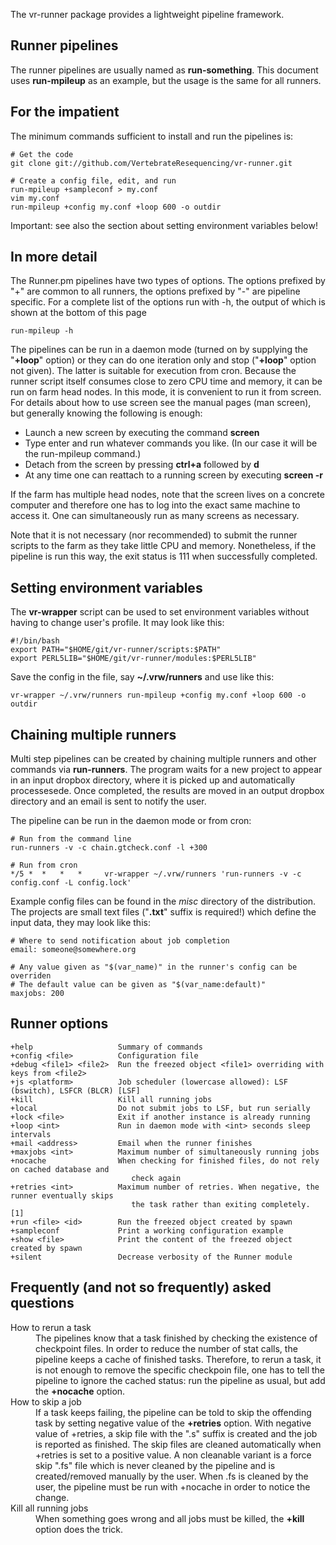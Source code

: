 The vr-runner package provides a lightweight pipeline framework.

Runner pipelines
----------------
The runner pipelines are usually named as **run-something**. This document uses
**run-mpileup** as an example, but the usage is the same for all runners. 

For the impatient
-----------------
The minimum commands sufficient to install and run the pipelines is:

    # Get the code
    git clone git://github.com/VertebrateResequencing/vr-runner.git

    # Create a config file, edit, and run
    run-mpileup +sampleconf > my.conf
    vim my.conf
    run-mpileup +config my.conf +loop 600 -o outdir

Important: see also the section about setting environment variables below!

In more detail
--------------
The Runner.pm pipelines have two types of options. The options prefixed by "+" are common to all runners, the options prefixed by "-" are pipeline specific. For a complete list of the options run with -h, the output of which is shown at the bottom of this page

    run-mpileup -h

The pipelines can be run in a daemon mode (turned on by supplying the "**+loop**" option) or they can do one iteration only and stop ("**+loop**" option not given). The latter is suitable for execution from cron. Because the runner script itself consumes close to zero CPU time and memory, it can be run on farm head nodes. In this mode, it is convenient to run it from screen. For details about how to use screen see the manual pages (man screen), but generally knowing the following is enough:

  * Launch a new screen by executing the command **screen**
  * Type enter and run whatever commands you like. (In our case it will be the run-mpileup command.)
  * Detach from the screen by pressing **ctrl+a** followed by **d**
  * At any time one can reattach to a running screen by executing **screen -r**

If the farm has multiple head nodes, note that the screen lives on a concrete computer and therefore one has to log into the exact same machine to access it. One can simultaneously run as many screens as necessary.

Note that it is not necessary (nor recommended) to submit the runner scripts to the farm as they take little CPU and memory. Nonetheless, if the pipeline is run this way, the exit status is 111 when successfully completed. 

Setting environment variables
-----------------------------
The **vr-wrapper** script can be used to set environment variables without having
to change user's profile. It may look like this:

    #!/bin/bash
    export PATH="$HOME/git/vr-runner/scripts:$PATH"
    export PERL5LIB="$HOME/git/vr-runner/modules:$PERL5LIB"

Save the config in the file, say **~/.vrw/runners** and use like this:

    vr-wrapper ~/.vrw/runners run-mpileup +config my.conf +loop 600 -o outdir


Chaining multiple runners
-------------------------
Multi step pipelines can be created by chaining multiple runners and other commands via **run-runners**. The program waits for a new project to appear in an input dropbox directory, where it is picked up and automatically processesede. Once completed, the results are moved in an output dropbox directory and an email is sent to notify the user. 

The pipeline can be run in the daemon mode or from cron:

    # Run from the command line
    run-runners -v -c chain.gtcheck.conf -l +300
    
    # Run from cron
    */5 *  *   *   *     vr-wrapper ~/.vrw/runners 'run-runners -v -c config.conf -L config.lock'

Example config files can be found in the *misc* directory of the distribution. The projects are small text files ("**.txt**" suffix is required!) which define the input data, they may look like this:

    # Where to send notification about job completion
    email: someone@somewhere.org 
    
    # Any value given as "$(var_name)" in the runner's config can be overriden
    # The default value can be given as "$(var_name:default)"
    maxjobs: 200


Runner options
--------------

    +help                   Summary of commands
    +config <file>          Configuration file
    +debug <file1> <file2>  Run the freezed object <file1> overriding with keys from <file2>
    +js <platform>          Job scheduler (lowercase allowed): LSF (bswitch), LSFCR (BLCR) [LSF]
    +kill                   Kill all running jobs
    +local                  Do not submit jobs to LSF, but run serially
    +lock <file>            Exit if another instance is already running
    +loop <int>             Run in daemon mode with <int> seconds sleep intervals
    +mail <address>         Email when the runner finishes
    +maxjobs <int>          Maximum number of simultaneously running jobs
    +nocache                When checking for finished files, do not rely on cached database and 
                               check again
    +retries <int>          Maximum number of retries. When negative, the runner eventually skips
                               the task rather than exiting completely. [1]
    +run <file> <id>        Run the freezed object created by spawn
    +sampleconf             Print a working configuration example
    +show <file>            Print the content of the freezed object created by spawn
    +silent                 Decrease verbosity of the Runner module

Frequently (and not so frequently) asked questions
--------------------------------------------------
<dl>
<dt>How to rerun a task</dt>
<dd>The pipelines know that a task finished by checking the existence of checkpoint files. In order to reduce the number of stat calls, the pipeline keeps a cache of finished tasks. Therefore, to rerun a task, it is not enough to remove the specific checkpoin file, one has to tell the pipeline to ignore the cached status: run the pipeline as usual, but add the <b>+nocache</b> option.
</dd>

<dt>How to skip a job</dt>
<dd>If a task keeps failing, the pipeline can be told to skip the offending task by setting negative value of the <b>+retries</b> option. With negative value of +retries, a skip file with the ".s" suffix is created and the job is reported as finished. The skip files are cleaned automatically when +retries is set to a positive value. A non cleanable variant is a force skip ".fs" file which is never cleaned by the pipeline and is created/removed manually by the user. When .fs is cleaned by the user, the pipeline must be run with +nocache in order to notice the change.
</dd>

<dt>Kill all running jobs</dt>
<dd>When something goes wrong and all jobs must be killed, the <b>+kill</b> option does the trick.
</dd>
</dl>
